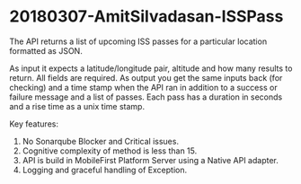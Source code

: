 # 20180307-AmitSilvadasan-ISSPass
The API returns a list of upcoming ISS passes for a particular location formatted as JSON.

As input it expects a latitude/longitude pair, altitude and how many results to return. All fields are required.
As output you get the same inputs back (for checking) and a time stamp when the API ran in addition to a
success or failure message and a list of passes. Each pass has a duration in seconds and a rise time as a unix
time stamp.

Key features:
1. No Sonarqube Blocker and Critical issues.
2. Cognitive complexity of method is less than 15.
3. API is build in MobileFirst Platform Server using a Native API adapter.
4. Logging and graceful handling of Exception.
